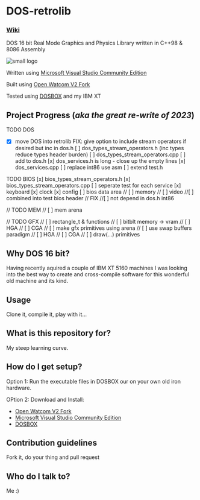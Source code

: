 # DOS-retrolib
### [Wiki](https://github.com/ifknot/DOS-retrolib/wiki)
DOS 16 bit Real Mode Graphics and Physics Library written in C++98 &amp; 8086 Assembly

![small logo](https://cldup.com/MWyAWo2qLY.png) 

Written using [Microsoft Visual Studio Community Edition](https://visualstudio.microsoft.com/vs/community/)

Built using [Open Watcom V2 Fork](https://open-watcom.github.io/)

Tested using [DOSBOX](https://www.dosbox.com/) and my IBM XT

## Project Progress (*aka the great re-write of 2023*)

TODO DOS
-[x] move DOS into retrolib
FIX:
give option to include stream operators if desired but inc in dos.h 
[ ] dos_types_stream_operators.h (inc types reduce types header burden)
[ ] dos_types_stream_operators.cpp 
[ ] add to dos.h
[x] dos_services.h is long - close up the empty lines
[x] dos_services.cpp
[ ] replace int86 use asm
[ ] extend test.h

TODO BIOS
[x] bios_types_stream_operators.h
[x] bios_types_stream_operators.cpp
[ ] seperate test for each service
[x] keyboard
[x] clock 
[x] config
[ ] bios data area 
//  [ ] memory
//  [ ] video
//[ ] combined into test bios header
// FIX
//[ ] not depend in dos.h int86

// TODO MEM
// [ ] mem arena

// TODO GFX
// [ ] rectangle_t & functions
// [ ] bitblt memory -> vram
//   [ ] HGA
//   [ ] CGA
// [ ] make gfx primitives using arena
// [ ] use swap buffers paradigm
//   [ ] HGA
//   [ ] CGA
// [ ] draw(...) primitives

## Why DOS 16 bit?

Having recently aquired a couple of IBM XT 5160 machines I was looking into the best way to create and cross-compile software for this wonderful old machine and its kind.

## Usage

Clone it, compile it, play with it...

## What is this repository for?

My steep learning curve.

## How do I get setup?

Option 1: Run the executable files in DOSBOX our on your own old iron hardware.

OPtion 2: Download and Install:

+ [Open Watcom V2 Fork](https://open-watcom.github.io/)
+ [Microsoft Visual Studio Community Edition](https://visualstudio.microsoft.com/vs/community/)
+ [DOSBOX](https://www.dosbox.com/)

## Contribution guidelines

Fork it, do your thing and pull request

## Who do I talk to?

Me :)
